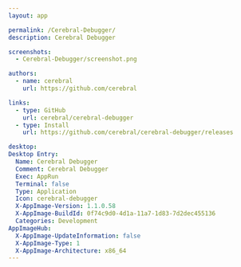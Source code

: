 ```yaml
---
layout: app

permalink: /Cerebral-Debugger/
description: Cerebral Debugger

screenshots:
  - Cerebral-Debugger/screenshot.png

authors:
  - name: cerebral
    url: https://github.com/cerebral

links:
  - type: GitHub
    url: cerebral/cerebral-debugger
  - type: Install
    url: https://github.com/cerebral/cerebral-debugger/releases

desktop:
Desktop Entry:
  Name: Cerebral Debugger
  Comment: Cerebral Debugger
  Exec: AppRun
  Terminal: false
  Type: Application
  Icon: cerebral-debugger
  X-AppImage-Version: 1.1.0.58
  X-AppImage-BuildId: 0f74c9d0-4d1a-11a7-1d83-7d2dec455136
  Categories: Development
AppImageHub:
  X-AppImage-UpdateInformation: false
  X-AppImage-Type: 1
  X-AppImage-Architecture: x86_64
---
```

